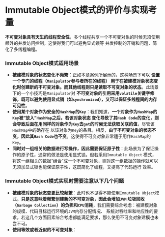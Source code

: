 Immutable Object模式的评价与实现考量
===============================================================================================
**不可变对象具有天生的线程安全性**，多个线程共享一个不可变对象的时候无须使用额外的并发访问控制，这使得我们可以避免显式锁等
并发控制的开销和问题，简化了多线程编程。

### Immutable Object模式适用场景
+ **被建模对象的状态变化不频繁**：正如本章案例所展示的，这种场景下可以 **设置一个专门的线程（`Manipulator`参与者所在的线程）
用于在被建模对象状态变化时创建新的不可变对象。而其他线程则只是读取不可变对象的状态**。此场景下的一个小技巧是`Manipulator`对
**不可变对象的引用采用`volatile`关键字修饰，既可以避免使用显式销（如`synchronized`），又可以保证多线程间的内存可见性**。
+ **使用某个对象作为安全的`HashMap`的`Key`**：我们知道，**一个对象作为`HashMap`的`Key`被“放入”`HashMap`之后，若该对象状态
变化导致了其`Hash Code`的变化，则会导致后面在用同样的对象作为`Key`去`get`的时候无法获取关联的值**，尽管该`HashMap`中的确存在
以该对象为`Key`的条目。相反，**由于不可变对象的状态不变，因此其`Hash Code`也不变**。这使得不可变对象非常适于用作`HashMap`的`Key`。
+ **同时对一组相关的数据进行写操作，因此需要保证原子性**：此场景为了保证操作的原子性，通常的做法是使用显式锁。但若采用`Immutable Object`
模式，将这一组相关的数据“组合”成一个不可变对象，则对这一组数据的操作就可以无须加显式锁也能保证原子性，这既简化了编程，又提高了代码运行
效率。

### Immutable Object模式实现时需要注意以下几个问题
+ **被建模对象的状态变更比较频繁**：此时也不见得不能使用`Immutable Object`模式。**只是这意味着频繁创建新的不可变对象，因此会增加`JVM`
垃圾回收（`Garbage Collection`）的负担和`CPU`消耗**，我们需要综合考虑：被建模对象的规模、代码目标运行环境的`JVM`内存分配情况、
系统对吞吐率和响应性的要求。若这几个方面因素综合考虑都能满足要求，那么使用不可变对象建模也未尝不可。
+ **使用等效或者近似的不可变对象**：

